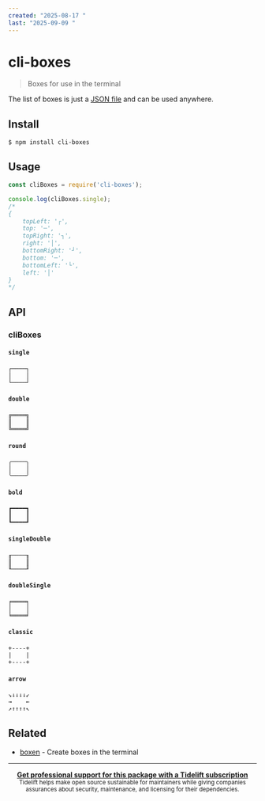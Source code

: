 ```yaml
---
created: "2025-08-17 "
last: "2025-09-09 "
---
```

# cli-boxes

> Boxes for use in the terminal

The list of boxes is just a [JSON file](boxes.json) and can be used anywhere.

## Install

```
$ npm install cli-boxes
```

## Usage

```js
const cliBoxes = require('cli-boxes');

console.log(cliBoxes.single);
/*
{
	topLeft: '┌',
	top: '─',
	topRight: '┐',
	right: '│',
	bottomRight: '┘',
	bottom: '─',
	bottomLeft: '└',
	left: '│'
}
*/
```

## API

### cliBoxes

#### `single`

```
┌────┐
│    │
└────┘
```

#### `double`

```
╔════╗
║    ║
╚════╝
```

#### `round`

```
╭────╮
│    │
╰────╯
```

#### `bold`

```
┏━━━━┓
┃    ┃
┗━━━━┛
```

#### `singleDouble`

```
╓────╖
║    ║
╙────╜
```

#### `doubleSingle`

```
╒════╕
│    │
╘════╛
```

#### `classic`

```
+----+
|    |
+----+
```

#### `arrow`

```
↘↓↓↓↓↙
→    ←
↗↑↑↑↑↖
```

## Related

- [boxen](https://github.com/sindresorhus/boxen) - Create boxes in the terminal

---

<div align="center">
	<b>
		<a href="https://tidelift.com/subscription/pkg/npm-cli-boxes?utm_source=npm-cli-boxes&utm_medium=referral&utm_campaign=readme">Get professional support for this package with a Tidelift subscription</a>
	</b>
	<br>
	<sub>
		Tidelift helps make open source sustainable for maintainers while giving companies<br>assurances about security, maintenance, and licensing for their dependencies.
	</sub>
</div>
